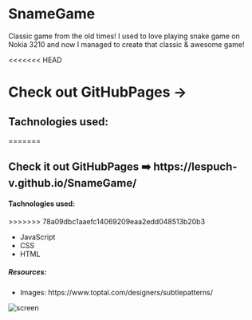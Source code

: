 # SnameGame

Classic game from the old times! I used to love playing snake game on Nokia 3210 and now I managed to create that classic & awesome game!

<<<<<<< HEAD
<h1>Check out GitHubPages -> </h1>
<h2>Tachnologies used:</h2>
=======
<h2>Check it out GitHubPages ➡️ https://lespuch-v.github.io/SnameGame/</h2>
<h4>Tachnologies used:</h4>
>>>>>>> 78a09dbc1aaefc14069209eaa2edd048513b20b3
<ul>
  <li>
    JavaScript
    </li>
    <li>
    CSS
    </li>
      <li>
    HTML
    </li>
  </ul>

<h5>Resources:</h5>
<ul>
  <li>
    Images: https://www.toptal.com/designers/subtlepatterns/
    </li>

  </ul>

![screen](https://user-images.githubusercontent.com/36127590/139927350-86e15bb2-844e-475b-9828-0c28e9f22705.png)
